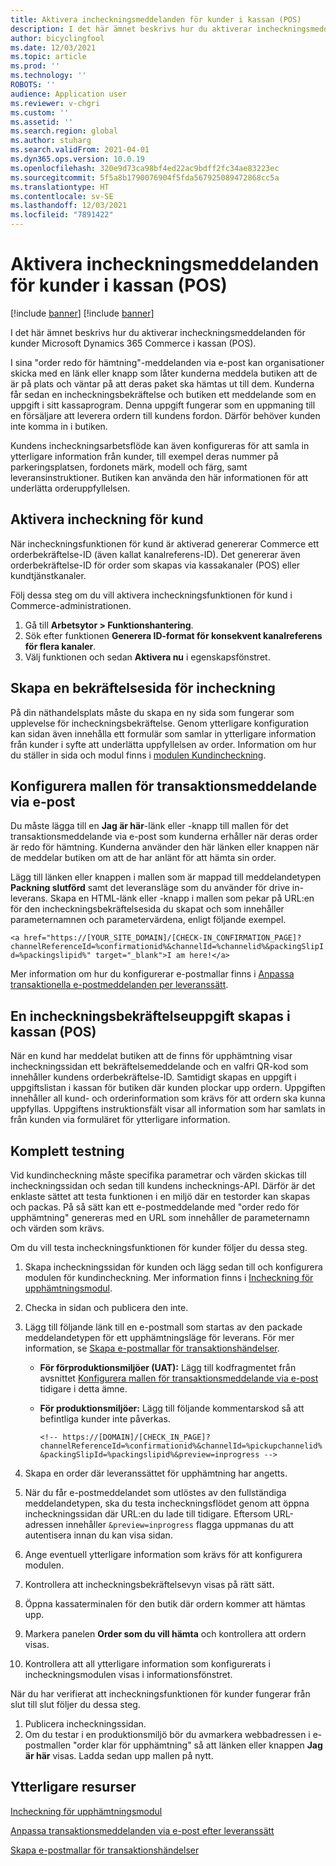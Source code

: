 ```yaml
---
title: Aktivera incheckningsmeddelanden för kunder i kassan (POS)
description: I det här ämnet beskrivs hur du aktiverar incheckningsmeddelanden för kunder Microsoft Dynamics 365 Commerce i kassan (POS).
author: bicyclingfool
ms.date: 12/03/2021
ms.topic: article
ms.prod: ''
ms.technology: ''
ROBOTS: ''
audience: Application user
ms.reviewer: v-chgri
ms.custom: ''
ms.assetid: ''
ms.search.region: global
ms.author: stuharg
ms.search.validFrom: 2021-04-01
ms.dyn365.ops.version: 10.0.19
ms.openlocfilehash: 320e9d73ca98bf4ed22ac9bdff2fc34ae83223ec
ms.sourcegitcommit: 5f5a8b1790076904f5fda567925089472868cc5a
ms.translationtype: HT
ms.contentlocale: sv-SE
ms.lasthandoff: 12/03/2021
ms.locfileid: "7891422"
---
```

# <a name="enable-customer-check-in-notifications-in-point-of-sale-pos"></a>Aktivera incheckningsmeddelanden för kunder i kassan (POS)

[!include [banner](includes/banner.md)]
[!include [banner](includes/preview-banner.md)]

I det här ämnet beskrivs hur du aktiverar incheckningsmeddelanden för kunder Microsoft Dynamics 365 Commerce i kassan (POS).

I sina "order redo för hämtning"-meddelanden via e-post kan organisationer skicka med en länk eller knapp som låter kunderna meddela butiken att de är på plats och väntar på att deras paket ska hämtas ut till dem. Kunderna får sedan en incheckningsbekräftelse och butiken ett meddelande som en uppgift i sitt kassaprogram. Denna uppgift fungerar som en uppmaning till en försäljare att leverera ordern till kundens fordon. Därför behöver kunden inte komma in i butiken.

Kundens incheckningsarbetsflöde kan även konfigureras för att samla in ytterligare information från kunder, till exempel deras nummer på parkeringsplatsen, fordonets märk, modell och färg, samt leveransinstruktioner. Butiken kan använda den här informationen för att underlätta orderuppfyllelsen.

## <a name="enable-customer-check-in"></a>Aktivera incheckning för kund

När incheckningsfunktionen för kund är aktiverad genererar Commerce ett orderbekräftelse-ID (även kallat kanalreferens-ID). Det genererar även orderbekräftelse-ID för order som skapas via kassakanaler (POS) eller kundtjänstkanaler. 

Följ dessa steg om du vill aktivera incheckningsfunktionen för kund i Commerce-administrationen.

1. Gå till **Arbetsytor \> Funktionshantering**.
2. Sök efter funktionen **Generera ID-format för konsekvent kanalreferens för flera kanaler**. 
3. Välj funktionen och sedan **Aktivera nu** i egenskapsfönstret. 

## <a name="create-a-check-in-confirmation-page"></a>Skapa en bekräftelsesida för incheckning

På din näthandelsplats måste du skapa en ny sida som fungerar som upplevelse för incheckningsbekräftelse. Genom ytterligare konfiguration kan sidan även innehålla ett formulär som samlar in ytterligare information från kunder i syfte att underlätta uppfyllelsen av order. Information om hur du ställer in sida och modul finns i [modulen Kundincheckning](check-in-pickup-module.md).

## <a name="configure-the-transactional-email-template"></a>Konfigurera mallen för transaktionsmeddelande via e-post

Du måste lägga till en **Jag är här**-länk eller -knapp till mallen för det transaktionsmeddelande via e-post som kunderna erhåller när deras order är redo för hämtning. Kunderna använder den här länken eller knappen när de meddelar butiken om att de har anlänt för att hämta sin order. 

Lägg till länken eller knappen i mallen som är mappad till meddelandetypen **Packning slutförd** samt det leveransläge som du använder för drive in-leverans. Skapa en HTML-länk eller -knapp i mallen som pekar på URL:en för den incheckningsbekräftelsesida du skapat och som innehåller parameternamnen och parametervärdena, enligt följande exempel.

`<a href="https://[YOUR_SITE_DOMAIN]/[CHECK-IN_CONFIRMATION_PAGE]?channelReferenceId=%confirmationid%&channelId=%channelid%&packingSlipId=%packingslipid%" target="_blank">I am here!</a>`

Mer information om hur du konfigurerar e-postmallar finns i [Anpassa transaktionella e-postmeddelanden per leveranssätt](customize-email-delivery-mode.md). 

## <a name="a-check-in-confirmation-task-is-created-in-pos"></a>En incheckningsbekräftelseuppgift skapas i kassan (POS)

När en kund har meddelat butiken att de finns för upphämtning visar incheckningssidan ett bekräftelsemeddelande och en valfri QR-kod som innehåller kundens orderbekräftelse-ID. Samtidigt skapas en uppgift i uppgiftslistan i kassan för butiken där kunden plockar upp ordern. Uppgiften innehåller all kund- och orderinformation som krävs för att ordern ska kunna uppfyllas. Uppgiftens instruktionsfält visar all information som har samlats in från kunden via formuläret för ytterligare information.

## <a name="end-to-end-testing"></a>Komplett testning

Vid kundincheckning måste specifika parametrar och värden skickas till incheckningssidan och sedan till kundens inchecknings-API. Därför är det enklaste sättet att testa funktionen i en miljö där en testorder kan skapas och packas. På så sätt kan ett e-postmeddelande med "order redo för upphämtning" genereras med en URL som innehåller de parameternamn och värden som krävs.

Om du vill testa incheckningsfunktionen för kunder följer du dessa steg.

1. Skapa incheckningssidan för kunden och lägg sedan till och konfigurera modulen för kundincheckning. Mer information finns i [Incheckning för upphämtningsmodul](check-in-pickup-module.md). 
1. Checka in sidan och publicera den inte.
1. Lägg till följande länk till en e-postmall som startas av den packade meddelandetypen för ett upphämtningsläge för leverans. För mer information, se [Skapa e-postmallar för transaktionshändelser](email-templates-transactions.md).

    - **För förproduktionsmiljöer (UAT):** Lägg till kodfragmentet från avsnittet [Konfigurera mallen för transaktionsmeddelande via e-post](#configure-the-transactional-email-template) tidigare i detta ämne.
    - **För produktionsmiljöer:** Lägg till följande kommentarskod så att befintliga kunder inte påverkas.

        `<!-- https://[DOMAIN]/[CHECK_IN_PAGE]?channelReferenceId=%confirmationid%&channelId=%pickupchannelid%&packingSlipId=%packingslipid%&preview=inprogress -->`

1. Skapa en order där leveranssättet för upphämtning har angetts.
1. När du får e-postmeddelandet som utlöstes av den fullständiga meddelandetypen, ska du testa incheckningsflödet genom att öppna incheckningssidan där URL:en du lade till tidigare. Eftersom URL-adressen innehåller `&preview=inprogress` flagga uppmanas du att autentisera innan du kan visa sidan.
1. Ange eventuell ytterligare information som krävs för att konfigurera modulen.
1. Kontrollera att incheckningsbekräftelsevyn visas på rätt sätt.
1. Öppna kassaterminalen för den butik där ordern kommer att hämtas upp.
1. Markera panelen **Order som du vill hämta** och kontrollera att ordern visas.
1. Kontrollera att all ytterligare information som konfigurerats i incheckningsmodulen visas i informationsfönstret.

När du har verifierat att incheckningsfunktionen för kunder fungerar från slut till slut följer du dessa steg.

1. Publicera incheckningssidan.
1. Om du testar i en produktionsmiljö bör du avmarkera webbadressen i e-postmallen "order klar för upphämtning" så att länken eller knappen **Jag är här** visas. Ladda sedan upp mallen på nytt.

## <a name="additional-resources"></a>Ytterligare resurser

[Incheckning för upphämtningsmodul](check-in-pickup-module.md)

[Anpassa transaktionsmeddelanden via e-post efter leveranssätt](customize-email-delivery-mode.md)

[Skapa e-postmallar för transaktionshändelser](email-templates-transactions.md)
